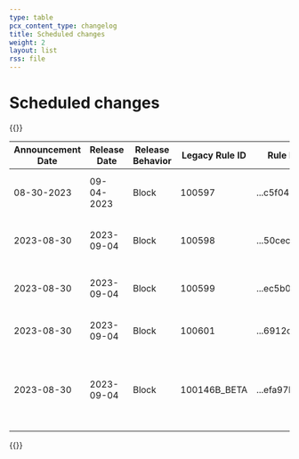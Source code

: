 ```yaml
---
type: table
pcx_content_type: changelog
title: Scheduled changes
weight: 2
layout: list
rss: file
---
```


# Scheduled changes

{{<table-wrap>}}
<table style="width: 100%">
  <thead>
    <tr>
      <th>Announcement Date</th>
      <th>Release Date</th>
      <th>Release Behavior</th>
      <th>Legacy Rule ID</th>
      <th>Rule ID</th>
      <th>Description</th>
      <th>Comments</th>
    </tr>
  </thead>
  <tbody>
    <tr>
      <td>08-30-2023</td>
      <td>09-04-2023</td>
      <td>Block</td>
      <td>100597</td>
      <td>...c5f041ac</td>
      <td>Information Disclosure - Path Normalization</td>
      <td>New Detection</td>
    </tr>
    <tr>
      <td>2023-08-30</td>
      <td>2023-09-04</td>
      <td>Block</td>
      <td>100598</td>
      <td>...50cec478</td>
      <td>Remote Code Execution - Common Bash Bypass</td>
      <td>New Detection</td>
    </tr>
    <tr>
      <td>2023-08-30</td>
      <td>2023-09-04</td>
      <td>Block</td>
      <td>100599</td>
      <td>...ec5b0d04</td>
      <td>Ivanti - Auth Bypass - CVE:CVE-2023-38035</td>
      <td>New Detection</td>
    </tr>
    <tr>
      <td>2023-08-30</td>
      <td>2023-09-04</td>
      <td>Block</td>
      <td>100601</td>
      <td>...6912c055</td>
      <td>Malware - Polymorphic Encoder</td>
      <td>New Detection</td>
    </tr>
    <tr>
      <td>2023-08-30</td>
      <td>2023-09-04</td>
      <td>Block</td>
      <td>100146B_BETA</td>
      <td>...efa97b0f</td>
      <td>Malware - Polymorphic Encoder</td>
      <td>This will replace 100146B in Legacy WAF and ...8242627b in new WAF</td>
    </tr>
  </tbody>
</table>
{{</table-wrap>}}
